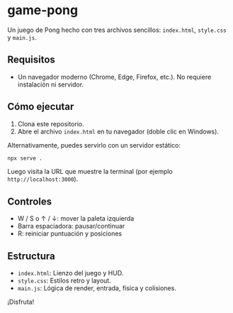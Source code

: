 # game-pong

Un juego de Pong hecho con tres archivos sencillos: `index.html`, `style.css` y `main.js`.

## Requisitos

- Un navegador moderno (Chrome, Edge, Firefox, etc.). No requiere instalación ni servidor.

## Cómo ejecutar

1. Clona este repositorio.
2. Abre el archivo `index.html` en tu navegador (doble clic en Windows).

Alternativamente, puedes servirlo con un servidor estático:

```bash
npx serve .
```

Luego visita la URL que muestre la terminal (por ejemplo `http://localhost:3000`).

## Controles

- W / S o ↑ / ↓: mover la paleta izquierda
- Barra espaciadora: pausar/continuar
- R: reiniciar puntuación y posiciones

## Estructura

- `index.html`: Lienzo del juego y HUD.
- `style.css`: Estilos retro y layout.
- `main.js`: Lógica de render, entrada, física y colisiones.

¡Disfruta!
